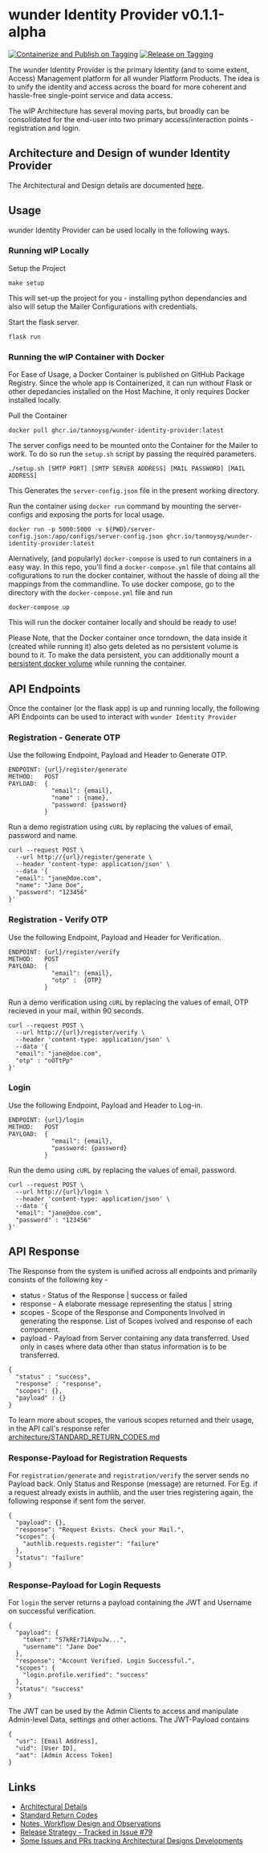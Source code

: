 # wunder Identity Provider v0.1.1-alpha

[![Containerize and Publish on Tagging](https://github.com/TanmoySG/wunder-identity-provider/actions/workflows/containerize-and-publish.yml/badge.svg)](https://github.com/TanmoySG/wunder-identity-provider/actions/workflows/containerize-and-publish.yml) [![Release on Tagging](https://github.com/TanmoySG/wunder-identity-provider/actions/workflows/release-on-github.yml/badge.svg)](https://github.com/TanmoySG/wunder-identity-provider/actions/workflows/release-on-github.yml) 

The wunder Identity Provider is the primary Identity (and to some extent, Access) Management platform for all wunder Platform Products. The idea is to unify the identity and access across the board for more coherent and hassle-free single-point service and data access.

The wIP Architecture has several moving parts, but broadly can be consolidated for the end-user into two primary access/interaction points - registration and login. 

## Architecture and Design of wunder Identity Provider

The Architectural and Design details are documented [here](./architecture/README.md).


## Usage

wunder Identity Provider can be used locally in the following ways.

### Running wIP Locally

Setup the Project
```
make setup
```
This will set-up the project for you - installing python dependancies and also will setup the Mailer Configurations with credentials.


Start the flask server.
```
flask run
```

### Running the wIP Container with Docker

For Ease of Usage, a Docker Container is published on GitHub Package Registry. Since the whole app is Containerized, it can run without Flask or other depedancies installed on the Host Machine, it only requires Docker installed locally.

Pull the Container
```
docker pull ghcr.io/tanmoysg/wunder-identity-provider:latest
```
The server configs need to be mounted onto the Container for the Mailer to work. To do so run the `setup.sh` script by passing the required parameters.
```
./setup.sh [SMTP PORT] [SMTP SERVER ADDRESS] [MAIL PASSWORD] [MAIL ADDRESS]
```
This Generates the `server-config.json` file in the present working directory.


Run the container using `docker run` command by mounting the server-configs and exposing the ports for local usage.
```
docker run -p 5000:5000 -v ${PWD}/server-config.json:/app/configs/server-config.json ghcr.io/tanmoysg/wunder-identity-provider:latest
```
Alernatively, (and popularly) `docker-compose` is used to run containers in a easy way. In this repo, you'll find a `docker-compose.yml` file that contains all cofigurations to run the docker container, without the hassle of doing all the mappings from the commandline. To use docker compose, go to the directory with the `docker-compose.yml` file and run
```
docker-compose up
```
This will run the docker container locally and should be ready to use!

Please Note, that the Docker container once torndown, the data inside it (created while running it) also gets deleted as no persistent volume is bound to it. To make the data persistent, you can additionally mount a [persistent docker volume](https://www.google.com/search?q=persistent+docker+volume&oq=persistent+docker+&aqs=chrome.0.0i20i263i512j0i512j69i57j0i512j0i22i30l6.3001j1j9&sourceid=chrome&ie=UTF-8) while running the container.

## API Endpoints

Once the container (or the flask app) is up and running locally, the following API Endpoints can be used to interact with `wunder Identity Provider`

### Registration - Generate OTP

Use the following Endpoint, Payload and Header to Generate OTP.

```
ENDPOINT: {url}/register/generate
METHOD:   POST
PAYLOAD:  {
            "email": {email},
            "name" : {name},
            "password: {password}
          }
```
Run a demo registration using `cURL` by replacing the values of email, password and name.

```
curl --request POST \
  --url http://{url}/register/generate \
  --header 'content-type: application/json' \
  --data '{
  "email": "jane@doe.com",
  "name": "Jane Doe",
  "password": "123456"
}'
```

### Registration - Verify OTP

Use the following Endpoint, Payload and Header for Verification.

```
ENDPOINT: {url}/register/verify
METHOD:   POST
PAYLOAD:  {
            "email": {email},
            "otp" :  {OTP}
          }
```
Run a demo verification using `cURL` by replacing the values of email, OTP recieved in your mail, within 90 seconds.
```
curl --request POST \
  --url http://{url}/register/verify \
  --header 'content-type: application/json' \
  --data '{
  "email": "jane@doe.com",
  "otp" : "oOTtPp"
}'
```

### Login

Use the following Endpoint, Payload and Header to Log-in.

```
ENDPOINT: {url}/login
METHOD:   POST
PAYLOAD:  {
            "email": {email},
            "password: {password}
          }
```

Run the demo using `cURL` by replacing the values of email, password.
```
curl --request POST \
  --url http://{url}/login \
  --header 'content-type: application/json' \
  --data '{
  "email": "jane@doe.com",
  "password" : "123456"
}'
```

## API Response

The Response from the system is unified across all endpoints and primarily consists of the following key -

- status - Status of the Response | success or failed
- response - A elaborate message representing the status | string
- scopes - Scope of the Response and Components Involved in generating the response. List of Scopes ivolved and response of each component.
- payload - Payload from Server containing any data transferred. Used only in cases where data other than status information is to be transferred.

```
{
  "status" : "success",
  "response" : "response",
  "scopes": {},
  "payload" : {}
}
```

To learn more about scopes, the various scopes returned and their usage, in the API call's response refer [architecture/STANDARD_RETURN_CODES.md](./architecture/STANDARD_RETURN_CODES.md)

### Response-Payload for Registration Requests

For `registration/generate` and `registration/verify` the server sends no Payload back. Only Status and Response (message) are returned. For Eg. if a request already exists in authlib, and the user tries registering again, the following response if sent fom the server.
```
{
  "payload": {},
  "response": "Request Exists. Check your Mail.",
  "scopes": {
    "authlib.requests.register": "failure"
  },
  "status": "failure"
}
```

### Response-Payload for Login Requests

For `login` the server returns a payload containing the JWT and Username on successful verification.
```
{
  "payload": {
    "token": "S7kREr71AVpuJw...",
    "username": "Jane Doe"
  },
  "response": "Account Verified. Login Successful.",
  "scopes": {
    "login.profile.verified": "success"
  },
  "status": "success"
}
```

The JWT can be used by the Admin Clients to access and manipulate Admin-level Data, settings and other actions. The JWT-Payload contains 
```
{
  "usr": [Email Address],
  "uid": [User ID],
  "aat": [Admin Access Token]
}
```

## Links

- [Architectural Details](./architecture/README.md)
- [Standard Return Codes](./architecture/STANDARD_RETURN_CODES.md)
- [Notes, Workflow Design and Observations](./architecture/notes.md)
- [Release Strategy - Tracked in Issue #79](https://github.com/TanmoySG/wunder-identity-provider/issues/79)
- [Some Issues and PRs tracking Architectural Designs Developments](https://github.com/TanmoySG/wunder-identity-provider/issues?q=label%3A%22architectural+design%22)
